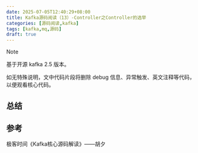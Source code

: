```yaml
---
date: 2025-07-05T12:40:29+08:00
title: Kafka源码阅读（13）-Controller之Controller的选举
categories: [源码阅读,kafka]
tags: [kafka,mq,源码]
draft: true
---
```


> [!note]
>
> 基于开源 kafka 2.5 版本。
>
> 如无特殊说明，文中代码片段将删除 debug 信息、异常触发、英文注释等代码，以便观看核心代码。



## 总结



## 参考

极客时间《Kafka核心源码解读》——胡夕
